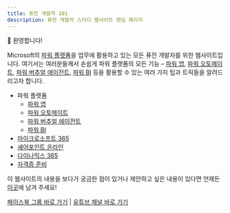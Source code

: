 ```yaml
---
title: 퓨전 개발자 101
description: 퓨전 개발자 스터디 웹사이트 랜딩 페이지
---
```


:wave: 환영합니다!

Microsoft의 [파워 플랫폼][power platform]을 업무에 활용하고 있는 모든 퓨전 개발자를 위한 웹사이트입니다. 여기서는 여러분들께서 손쉽게 파워 플랫폼의 모든 기능 &ndash; [파워 앱][power apps], [파워 오토메이트][power automate], [파워 버추얼 에이전트][power virtual agents], [파워 BI][power bi] 등을 활용할 수 있는 여러 가지 팁과 트릭들을 알려드리고자 합니다.

* 파워 플랫폼
  * [파워 앱](/power-apps)
  * [파워 오토메이트](/power-automate)
  * [파워 버추얼 에이전트](/power-virtual-agents)
  * [파워 BI](/power-bi)
* [마이크로소프트 365](/m365)
* [셰어포인트 온라인](/spo)
* [다이나믹스 365](/d365)
* [자격증 준비](/certs)


이 웹사이트의 내용을 보다가 궁금한 점이 있거나 제안하고 싶은 내용이 있다면 언제든 [이곳][gh discussions]에 남겨 주세요!

[페이스북 그룹 바로 가기][fb] | [유튜브 채널 바로 가기][yt]


[power platform]: https://powerplatform.microsoft.com/ko-kr/?WT.mc_id=power-34890-juyoo
[power apps]: https://powerapps.microsoft.com/ko-kr/?WT.mc_id=power-34890-juyoo
[power automate]: https://flow.microsoft.com/ko-kr/?WT.mc_id=power-34890-juyoo
[power virtual agents]: https://powervirtualagents.microsoft.com/ko-kr/?WT.mc_id=power-34890-juyoo
[power bi]: https://powerbi.microsoft.com/ko-kr/?WT.mc_id=power-34890-juyoo

[gh discussions]: https://github.com/fusiondevkr/blog/discussions

[fb]: https://facebook.com/groups/fusiondevkr
[yt]: https://youtube.com/fusiondevkr
